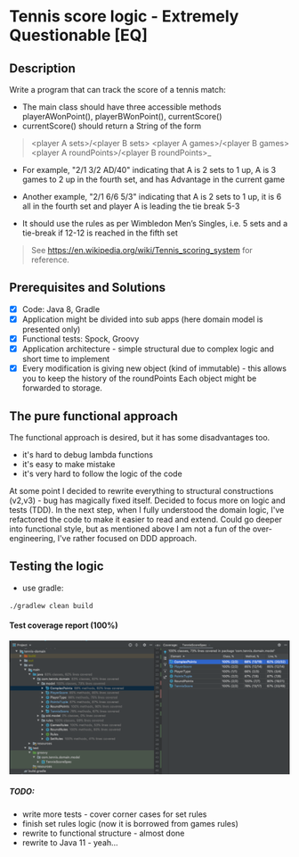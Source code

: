 # Tennis score logic - Extremely Questionable [EQ] 

## Description

Write a program that can track the score of a tennis match:
- The main class should have three accessible methods playerAWonPoint(),
playerBWonPoint(), currentScore()
- currentScore() should return a String of the form
> &lt;player A sets&gt;/&lt;player B sets&gt; &lt;player A games&gt;/&lt;player B games&gt;
&lt;player A roundPoints&gt;/&lt;player B roundPoints&gt;_
- For example, &quot;2/1 3/2 AD/40&quot; indicating that A is 2 sets to 1 up, A is 3 games
to 2 up in the fourth set, and has Advantage in the current game
- Another example, &quot;2/1 6/6 5/3&quot; indicating that A is 2 sets to 1 up, it is 6 all in
the fourth set and player A is leading the tie break 5-3

- It should use the rules as per Wimbledon Men’s Singles, i.e. 5 sets and a tie-break if
12-12 is reached in the fifth set
> See https://en.wikipedia.org/wiki/Tennis_scoring_system for reference.

## Prerequisites and Solutions

- [x] Code: Java 8, Gradle
- [x] Application might be divided into sub apps (here domain model is presented only)
- [x] Functional tests: Spock, Groovy
- [x] Application architecture - simple structural due to complex logic and short time to implement 
- [x] Every modification is giving new object (kind of immutable) - this allows you to keep the history of the roundPoints
Each object might be forwarded to storage. 

## The pure functional approach

The functional approach is desired, but it has some disadvantages too. 
- it's hard to debug lambda functions 
- it's easy to make mistake 
- it's very hard to follow the logic of the code

At some point I decided to rewrite everything to structural constructions (v2,v3) - bug has magically fixed itself. 
Decided to focus more on logic and tests (TDD). In the next step, when I fully understood the domain logic, I've refactored the code to make it easier to read and extend.
Could go deeper into functional style, but as mentioned above I am not a fun of the over-engineering, I've rather focused on DDD approach.

## Testing the logic

- use gradle: 

`./gradlew clean build`

#### Test coverage report (100%)

![Code coverage](img/test_coverage.png)

##### TODO:
- write more tests - cover corner cases for set rules
- finish set rules logic (now it is borrowed from games rules)
- rewrite to functional structure - almost done
- rewrite to Java 11 - yeah...
